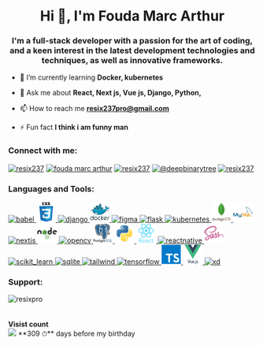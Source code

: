 
<h1 align="center">Hi 👋, I'm Fouda Marc Arthur</h1>
<h3 align="center">I'm a full-stack developer with a passion for the art of coding, and a keen interest in the latest development technologies and techniques, as well as innovative frameworks.</h3>

- 🌱 I’m currently learning **Docker, kubernetes**

- 💬 Ask me about **React, Next js, Vue js, Django, Python,**

- 📫 How to reach me **resix237pro@gmail.com**

- ⚡ Fun fact **I think i am funny man**

<h3 align="left">Connect with me:</h3>
<p align="left">
<a href="https://dev.to/resix237" target="blank"><img align="center" src="https://raw.githubusercontent.com/rahuldkjain/github-profile-readme-generator/master/src/images/icons/Social/devto.svg" alt="resix237" height="30" width="40" /></a>
<a href="https://linkedin.com/in/fouda marc arthur" target="blank"><img align="center" src="https://raw.githubusercontent.com/rahuldkjain/github-profile-readme-generator/master/src/images/icons/Social/linked-in-alt.svg" alt="fouda marc arthur" height="30" width="40" /></a>
<a href="https://codesandbox.com/resix237" target="blank"><img align="center" src="https://raw.githubusercontent.com/rahuldkjain/github-profile-readme-generator/master/src/images/icons/Social/codesandbox.svg" alt="resix237" height="30" width="40" /></a>
<a href="https://www.youtube.com/c/@deepbinarytree" target="blank"><img align="center" src="https://raw.githubusercontent.com/rahuldkjain/github-profile-readme-generator/master/src/images/icons/Social/youtube.svg" alt="@deepbinarytree" height="30" width="40" /></a>
<a href="https://www.hackerrank.com/resix237" target="blank"><img align="center" src="https://raw.githubusercontent.com/rahuldkjain/github-profile-readme-generator/master/src/images/icons/Social/hackerrank.svg" alt="resix237" height="30" width="40" /></a>
</p>

<h3 align="left">Languages and Tools:</h3>

<p align="left"> <a href="https://babeljs.io/" target="_blank" rel="noreferrer"> 
<img src="https://www.vectorlogo.zone/logos/babeljs/babeljs-icon.svg" alt="babel" width="40" height="40"/>
 </a> <a href="https://www.w3schools.com/css/" target="_blank" rel="noreferrer">
  <img src="https://raw.githubusercontent.com/devicons/devicon/master/icons/css3/css3-original-wordmark.svg" alt="css3" width="40" height="40"/>
   </a>
    <a href="https://www.djangoproject.com/" target="_blank" rel="noreferrer"> 
    <img src="https://cdn.worldvectorlogo.com/logos/django.svg" alt="django" width="40" height="40"/>
     </a> 
     <a href="https://www.docker.com/" target="_blank" rel="noreferrer">
      <img src="https://raw.githubusercontent.com/devicons/devicon/master/icons/docker/docker-original-wordmark.svg" alt="docker" width="40" height="40"/>
       </a>
        <a href="https://www.figma.com/" target="_blank" rel="noreferrer"> <img src="https://www.vectorlogo.zone/logos/figma/figma-icon.svg" alt="figma" width="40" height="40"/>
         </a>
          <a href="https://flask.palletsprojects.com/" target="_blank" rel="noreferrer">
           <img src="https://www.vectorlogo.zone/logos/pocoo_flask/pocoo_flask-icon.svg" alt="flask" width="40" height="40"/>
            </a> <a href="https://kubernetes.io" target="_blank" rel="noreferrer">
             <img src="https://www.vectorlogo.zone/logos/kubernetes/kubernetes-icon.svg" alt="kubernetes" width="40" height="40"/>
              </a> 
              <a href="https://www.mongodb.com/" target="_blank" rel="noreferrer">
               <img src="https://raw.githubusercontent.com/devicons/devicon/master/icons/mongodb/mongodb-original-wordmark.svg" alt="mongodb" width="40" height="40"/> 
               </a>
                <a href="https://www.mysql.com/" target="_blank" rel="noreferrer"> 
                <img src="https://raw.githubusercontent.com/devicons/devicon/master/icons/mysql/mysql-original-wordmark.svg" alt="mysql" width="40" height="40"/> 
                </a> 
                <a href="https://nextjs.org/" target="_blank" rel="noreferrer"> <img src="https://cdn.worldvectorlogo.com/logos/nextjs-2.svg" alt="nextjs" width="40" height="40"/>
                 </a> <a href="https://nodejs.org" target="_blank" rel="noreferrer">
                  <img src="https://raw.githubusercontent.com/devicons/devicon/master/icons/nodejs/nodejs-original-wordmark.svg" alt="nodejs" width="40" height="40"/>
                   </a>
                    <a href="https://opencv.org/" target="_blank" rel="noreferrer"> 
                    <img src="https://www.vectorlogo.zone/logos/opencv/opencv-icon.svg" alt="opencv" width="40" height="40"/> 
                    </a> <a href="https://www.postgresql.org" target="_blank" rel="noreferrer"> <img src="https://raw.githubusercontent.com/devicons/devicon/master/icons/postgresql/postgresql-original-wordmark.svg" alt="postgresql" width="40" height="40"/> </a> <a href="https://www.python.org" target="_blank" rel="noreferrer"> <img src="https://raw.githubusercontent.com/devicons/devicon/master/icons/python/python-original.svg" alt="python" width="40" height="40"/> </a> <a href="https://reactjs.org/" target="_blank" rel="noreferrer"> <img src="https://raw.githubusercontent.com/devicons/devicon/master/icons/react/react-original-wordmark.svg" alt="react" width="40" height="40"/> </a> <a href="https://reactnative.dev/" target="_blank" rel="noreferrer"> <img src="https://reactnative.dev/img/header_logo.svg" alt="reactnative" width="40" height="40"/> </a> <a href="https://sass-lang.com" target="_blank" rel="noreferrer"> <img src="https://raw.githubusercontent.com/devicons/devicon/master/icons/sass/sass-original.svg" alt="sass" width="40" height="40"/> </a> <a href="https://scikit-learn.org/" target="_blank" rel="noreferrer"> <img src="https://upload.wikimedia.org/wikipedia/commons/0/05/Scikit_learn_logo_small.svg" alt="scikit_learn" width="40" height="40"/> </a> <a href="https://www.sqlite.org/" target="_blank" rel="noreferrer"> <img src="https://www.vectorlogo.zone/logos/sqlite/sqlite-icon.svg" alt="sqlite" width="40" height="40"/> </a> <a href="https://tailwindcss.com/" target="_blank" rel="noreferrer"> <img src="https://www.vectorlogo.zone/logos/tailwindcss/tailwindcss-icon.svg" alt="tailwind" width="40" height="40"/> </a> <a href="https://www.tensorflow.org" target="_blank" rel="noreferrer"> <img src="https://www.vectorlogo.zone/logos/tensorflow/tensorflow-icon.svg" alt="tensorflow" width="40" height="40"/> </a> <a href="https://www.typescriptlang.org/" target="_blank" rel="noreferrer"> <img src="https://raw.githubusercontent.com/devicons/devicon/master/icons/typescript/typescript-original.svg" alt="typescript" width="40" height="40"/> </a> <a href="https://vuejs.org/" target="_blank" rel="noreferrer"> <img src="https://raw.githubusercontent.com/devicons/devicon/master/icons/vuejs/vuejs-original-wordmark.svg" alt="vuejs" width="40" height="40"/> </a> <a href="https://www.adobe.com/products/xd.html" target="_blank" rel="noreferrer"> <img src="https://cdn.worldvectorlogo.com/logos/adobe-xd.svg" alt="xd" width="40" height="40"/> </a> </p>

<h3 align="left">Support:</h3>
<p><a href="https://www.buymeacoffee.com/resixpro"> <img align="left" src="https://cdn.buymeacoffee.com/buttons/v2/default-yellow.png" height="50" width="210" alt="resixpro" /></a></p><br><br>
<br><b> Visist count </b><br>
<img src="https://profile-counter.glitch.me/resix237/count.svg" />
**309  ⏱** days before my birthday

